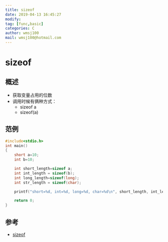```yaml
---
title: sizeof
date: 2019-04-13 16:45:27	
modify: 
tag: [func,basic]
categories: C 
author: wmsj100
mail: wmsj100@hotmail.com
---
```


# sizeof

## 概述
- 获取变量占用的位数
- 调用时候有俩种方式：
	- sizeof a
	- sizeof(a)

## 范例
```c
#include<stdio.h>
int main()
{
    short a=10;
    int b=10;

    int short_length=sizeof a;
    int int_length = sizeof(b);
    int long_length=sizeof(long);
    int str_length = sizeof(char);

    printf("short=%d, int=%d, long=%d, char=%d\n", short_length, int_length, long_length, str_length);

    return 0;
}
```

## 参考
- [sizeof](http://c.biancheng.net/cpp/html/3092.html)
